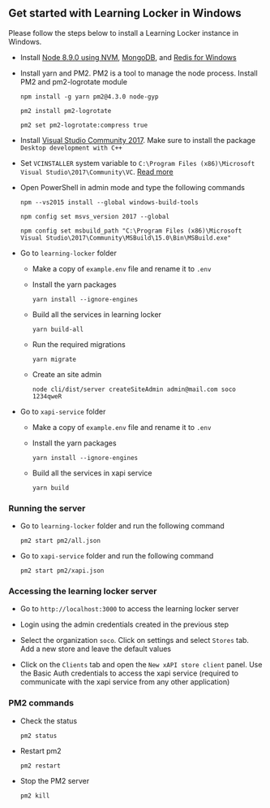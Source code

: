 ## Get started with Learning Locker in Windows

Please follow the steps below to install a Learning Locker instance in Windows.

- Install [Node 8.9.0 using NVM](https://github.com/coreybutler/nvm-windows), [MongoDB](https://www.mongodb.com/try/download/community), and [Redis for Windows](https://github.com/tporadowski/redis/releases)

- Install yarn and PM2. PM2 is a tool to manage the node process. Install PM2 and pm2-logrotate module

  ```
  npm install -g yarn pm2@4.3.0 node-gyp
  ```

  ```
  pm2 install pm2-logrotate
  ```

  ```
  pm2 set pm2-logrotate:compress true
  ```

- Install [Visual Studio Community 2017]([https://visualstudio.microsoft.com/thank-you-downloading-visual-studio/?sku=Community&rel=15](https://aka.ms/vs/15/release/vs_community.exe)). Make sure to install the package `Desktop development with C++`

- Set `VCINSTALLER` system variable to `C:\Program Files (x86)\Microsoft Visual Studio\2017\Community\VC`. [Read more](https://stackoverflow.com/questions/57541402/node-gyp-configure-got-gyp-err-find-vs/70799513#70799513)

- Open PowerShell in admin mode and type the following commands

  ```
  npm --vs2015 install --global windows-build-tools
  ```

  ```
  npm config set msvs_version 2017 --global
  ```

  ```
  npm config set msbuild_path "C:\Program Files (x86)\Microsoft Visual Studio\2017\Community\MSBuild\15.0\Bin\MSBuild.exe"
  ```

- Go to `learning-locker` folder 

  - Make a copy of `example.env` file and rename it to `.env`

  - Install the yarn packages

    ```
    yarn install --ignore-engines
    ```

  - Build all the services in learning locker

    ```
    yarn build-all
    ```

  - Run the required migrations

    ```
    yarn migrate
    ```
  - Create an site admin
    ```
    node cli/dist/server createSiteAdmin admin@mail.com soco 1234qweR
    ```

- Go to `xapi-service` folder 

  - Make a copy of `example.env` file and rename it to `.env`

  - Install the yarn packages

    ```
    yarn install --ignore-engines
    ```

  - Build all the services in xapi service
    ```
    yarn build
    ```

### Running the server

- Go to `learning-locker` folder and run the following command

  ```
  pm2 start pm2/all.json
  ```

- Go to `xapi-service` folder and run the following command

  ```
  pm2 start pm2/xapi.json
  ```

### Accessing the learning locker server

- Go to `http://localhost:3000` to access the learning locker server

- Login using the admin credentials created in the previous step

- Select the organization `soco`. Click on settings and select `Stores` tab. Add a new store and leave the default values

- Click on the `Clients` tab and open the `New xAPI store client` panel. Use the Basic Auth credentials to access the xapi service (required to communicate with the xapi service from any other application)

### PM2 commands

- Check the status

  ```
  pm2 status
  ```

- Restart pm2

  ```
  pm2 restart
  ```

- Stop the PM2 server
  ```
  pm2 kill
  ```

